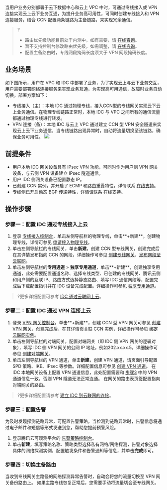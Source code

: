 当用户业务分别部署于云下数据中心和云上 VPC 中时，可通过专线接入或 VPN 连接实现云上云下业务互通，为提升业务高可用性，可同时创建专线接入和 VPN 连接服务，结合 CCN 配置两条链路为主备链路，来实现冗余通信。
>?
>- 路由优先级功能目前处于内测中，如有需要，请 [在线咨询](https://cloud.tencent.com/online-service?from=sales&source=PRESALE)。
>- 暂不支持控制台修改路由优先级，如需调整，请 [在线咨询](https://cloud.tencent.com/online-service?from=sales&source=PRESALE)。
>- 配置主备路由时，专线网段掩码长度须大于 VPN 网段掩码长度。
>


## 业务场景
如下图所示，用户在 VPC 和 IDC 中部署了业务，为了实现云上与云下业务交互，用户需要部署网络连接服务来实现业务互通，为实现高可用通信，故障时业务自动切换，部署方案如下：
- 专线接入（主）：本地 IDC 通过物理专线，接入CCN型的专线网关实现云下云上业务通信。在物理专线链路正常时，本地 IDC 与 VPC 之间所有的通信流量都通过物理专线进行转发。
- VPN 连接（备）：本地 IDC 与云上 VPC 通过建立 CCN 型 VPN 安全隧道来实现云上云下业务通信，当专线链路出现异常时，自动将流量切换至该链路，确保业务可用性。
![](https://qcloudimg.tencent-cloud.cn/raw/8b6951724b8a924655fbdd72799320c1.png)

## 前提条件
- 用户本地 IDC 网关设备具有 IPsec VPN 功能，可同时作为用户侧 VPN 网关设备，与云侧 VPN 设备建立 IPsec 隧道通信。
- 用户 IDC 侧网关设备已配置静态 IP。
- 已创建 CCN 实例，并开启了 ECMP 和路由重叠特性，详情联系 [在线支持](https://cloud.tencent.com/online-service)。
- 专线侧已开启动态 BGP 传递特性，详情请联系 [在线支持](https://cloud.tencent.com/online-service)。

## 操作步骤
### 步骤一：配置 IDC 通过专线接入上云
1. 登录 [专线接入控制台](https://console.cloud.tencent.com/dc/dc)，单击左侧导航栏的物理专线，单击**+新建**，创建物理专线，详情可参见 [申请接入物理专线](https://cloud.tencent.com/document/product/216/48586)。
2. 单击左侧导航栏的专线网关，单击**新建**，创建 CCN 型专线网关，创建完成后在其详情发布指向 CCN 的网段，详细操作可参见 [创建专线网关](https://cloud.tencent.com/document/product/216/19256)、[发布网段至云联网](https://cloud.tencent.com/document/product/216/50956)。
3. 单击左侧导航栏的**专用通道** > **独享专用通道**，单击**+新建**，创建独享专用通道，此处需要配置通道名称、选择专线类型、已创建的专线网关、腾讯云侧和用户侧的互联 IP、路由方式选择静态路由、填写 IDC 通信网段等，配置完成后下载配置指引并在 IDC 设备完成配置。详细操作可参见 [独享专用通道](https://cloud.tencent.com/document/product/216/74769)。
>?更多详细配置可参考 [IDC 通过云联网上云](https://cloud.tencent.com/document/product/216/31638)。
>


### 步骤二：配置 IDC 通过 VPN 连接上云
1. 登录 [VPN 网关控制台](https://console.cloud.tencent.com/vpc/vpnGw?rid=1)，单击**+新建**，创建 CCN 型 VPN 网关可参见 [创建 VPN 网关](https://cloud.tencent.com/document/product/554/52861)，创建完成后，在其详情页关联 CCN 实例，详细操作可参见 [绑定云联网实例](https://cloud.tencent.com/document/product/554/71642)。
2. 单击左侧导航栏的对端网关，配置对端网关（即 IDC 侧 VPN 网关的逻辑对象），填写 IDC 侧 VPN 网关的公网 IP 地址，例如202.xx.xx.5。详细操作可参见 [创建对端网关](https://cloud.tencent.com/document/product/554/52865)。
3. [](id:step3-2)单击左侧导航栏的 VPN 通道，单击**新建**，创建 VPN 通道，请页面引导配置 SPD 策略、IKE、IPsec 等参数。详细配置信息可参见 [创建 VPN 通道](https://cloud.tencent.com/document/product/554/52864)。
在 IDC 本地网关设备上配置 VPN 通道信息，此处配置需要和 [步骤3](#step3-2) 中的 VPN 通道信息一致，否则 VPN 隧道无法正常连通。
在网关的路由表页签配置指向对端网关的路由。
>?更多详细配置请参考 [建立 IDC 到云联网的连接](https://cloud.tencent.com/document/product/554/44267)。
>


### 步骤三：配置告警
为及时发现探测链路异常，可配置告警策略。当检测到链路异常时，告警信息将通过电子邮件和短信等形式发送到您，帮助您提前预警风险。
1. 登录腾讯云可观测平台的 [告警策略控制台](https://console.cloud.tencent.com/monitor/alarm2/policy)。
2. 单击**新建**，填写策略名称、策略类型选择私有网络/网络探测，告警对象选择具体的网络探测实例，配置触发条件和告警通知等信息，并单击**完成**即可。

### 步骤四：切换主备路由
当收到专线网关主路径的网络探测异常告警时，自动会将您的流量切换至 VPN 网关备份路由上。
如果主路专线恢复正常后，您需要手动将流量切会至专线网关。

